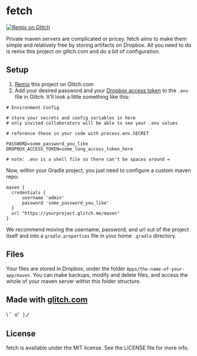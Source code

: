 # fetch

[![Remix on Glitch](https://img.shields.io/badge/Remix%20On%20Glitch-fetch-blue.svg)](https://glitch.com/~fetch)

Private maven servers are complicated or pricey. fetch aims to make them simple and relatively free by storing artifacts on Dropbox. All you need to do is remix this project on glitch.com and do a bit of configuration.

## Setup
1. [Remix](https://glitch.com/~fetch) this project on Glitch.com
2. Add your desired password and your [Dropbox access token](https://blogs.dropbox.com/developers/2014/05/generate-an-access-token-for-your-own-account/) to the `.env` file in Glitch. It'll look a little something like this:
```
# Environment Config

# store your secrets and config variables in here
# only invited collaborators will be able to see your .env values

# reference these in your code with process.env.SECRET

PASSWORD=some_password_you_like
DROPBOX_ACCESS_TOKEN=some_long_access_token_here

# note: .env is a shell file so there can't be spaces around =
```

Now, within your Gradle project, you just need to configure a custom maven repo:
```
maven {
  credentials {
      username 'admin'
      password 'some_password_you_like'
  }
  url "https://yourproject.glitch.me/maven"
}
```
We recommend moving the username, password, and url out of the project itself and into a `gradle.properties` file in your home `.gradle` directory.

## Files
Your files are stored in Dropbox, under the folder `Apps/the-name-of-your-app/maven`. You can make backups, modify and delete files, and access the whole of your maven server within this folder structure.

Made with [glitch.com](https://glitch.com/)
-----------------

\ ゜o゜)ノ

## License

fetch is available under the MIT license. See the LICENSE file for more info.
